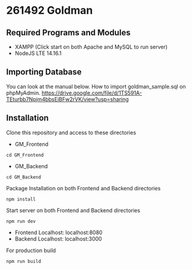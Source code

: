 # 261492 Goldman
## Required Programs and Modules
* XAMPP (Click start on both Apache and MySQL to run server)
* NodeJS LTE 14.16.1

## Importing Database
You can look at the manual below. How to import goldman_sample.sql on phpMyAdmin.
https://drive.google.com/file/d/1TS591A-TEturbb7Npjm4bbsEiBFw2rVK/view?usp=sharing

## Installation
Clone this repository and access to these directories
* GM_Frontend
```
cd GM_Frontend
```
* GM_Backend
```
cd GM_Backend
```

Package Installation on both Frontend and Backend directories
```
npm install
```

Start server on both Frontend and Backend directories
```
npm run dev
```
* Frontend Localhost: localhost:8080
* Backend Localhost: localhost:3000

For production build
```
npm run build
```

